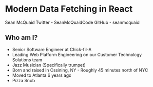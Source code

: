 # Modern Data Fetching in React

Sean McQuaid
Twitter - SeanMcQuaidCode
GitHub - seanmcquaid

## Who am I?

- Senior Software Engineer at Chick-fil-A
- Leading Web Platform Engineering on our Customer Technology Solutions team
- Jazz Musician (Specifically trumpet)
- Born and raised in Ossining, NY - Roughly 45 minutes north of NYC
- Moved to Atlanta 6 years ago
- Pizza Snob
